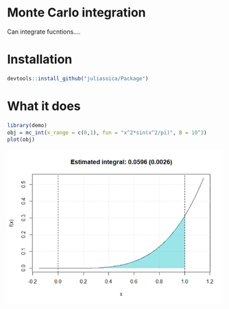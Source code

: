 
# Monte Carlo integration

Can integrate fucntions….

# Installation

``` r
devtools::install_github("juliasoica/Package")
```

# What it does

``` r
library(demo)
obj = mc_int(x_range = c(0,1), fun = "x^2*sin(x^2/pi)", B = 10^3)
plot(obj)
```

![](README_files/figure-gfm/unnamed-chunk-2-1.png)<!-- -->
